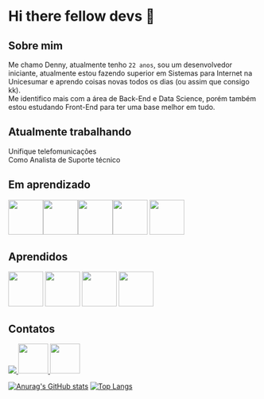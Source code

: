 # Hi there fellow devs 👋

## Sobre mim

Me chamo Denny, atualmente tenho `22 anos`, sou um desenvolvedor iniciante, atualmente estou fazendo superior em Sistemas para Internet na Unicesumar e aprendo coisas novas todos os dias (ou assim que consigo kk).<br>
Me identifico mais com a área de Back-End e Data Science, porém também estou estudando Front-End para ter uma base melhor em tudo.

## Atualmente trabalhando

Unifique telefomunicações<br>
Como Analista de Suporte técnico

## Em aprendizado
<img src="https://cdn.jsdelivr.net/gh/devicons/devicon@latest/icons/csharp/csharp-original.svg" width="70px" height="70px" /><img src="https://cdn.jsdelivr.net/gh/devicons/devicon@latest/icons/css3/css3-original.svg" width="70px" height="70px" /><img src="https://cdn.jsdelivr.net/gh/devicons/devicon@latest/icons/javascript/javascript-original.svg" width="70px" height="70px" /><img src="https://cdn.jsdelivr.net/gh/devicons/devicon@latest/icons/html5/html5-original.svg" width="70px" height="70px" />
<img src=https://github.com/D16l/D16l/assets/156725558/a96a910b-43a5-413f-9c8d-8cc514727ae7 width="70" height="70" />


## Aprendidos
<img src=https://github.com/D16l/D16l/assets/156725558/d3cb844f-9b00-4103-a66c-02725e4fd5fa width="70" height="70" />
<img src=https://github.com/D16l/D16l/assets/156725558/16582688-2a07-498d-948d-18197769fcd2 width="70" height="70" />
<img src=https://github.com/D16l/D16l/assets/156725558/f0b81d5b-bf50-4740-9858-f59111987b70 width="70" height="70" />
<img src=https://github.com/D16l/D16l/assets/156725558/8a71ffa7-3e2a-4738-96a5-fa63792d1e51 width="70" height="70" />

## Contatos

<a href="https://www.linkedin.com/in/d16l/" target="_blank"> <img src=https://github.com/D16l/D16l/assets/156725558/5da20ece-5135-4d9c-b194-2352f7e06f27 />
<a href="https://cursos.alura.com.br/user/dennyDEV" target="_blank"> <img src=https://play-lh.googleusercontent.com/yDjaHCaOn_O89vnY7eOKH6ElEBtJrmN2CSI4yhiP1_GVC2zrxXWSFGxO0lt9-CU0mV4 width="60" height="60" />
<a href="mailto:contato@devsspace.com.br" target="_blank"> <img src=https://github.com/D16l/D16l/assets/156725558/93e980a6-aa6d-4931-a7e0-d938709e14d0 width="60" height="60" />



[![Anurag's GitHub stats](https://github-readme-stats.vercel.app/api?username=D16l&show_icons=true&theme=dracula)](https://github.com/anuraghazra/github-readme-stats)
[![Top Langs](https://github-readme-stats.vercel.app/api/top-langs/?username=D16l&layout=donut-vertical&theme=dracula)](https://github.com/anuraghazra/github-readme-stats)

